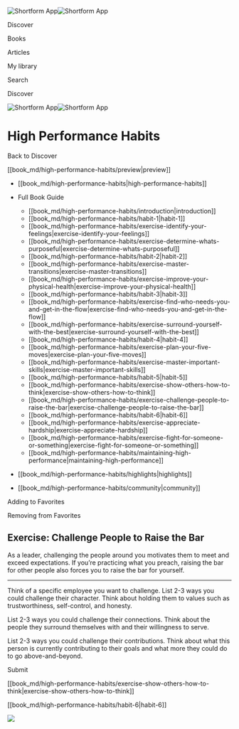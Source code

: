 ![Shortform App](/img/logo.36a2399e.svg)![Shortform App](/img/logo-dark.70c1b072.svg)

Discover

Books

Articles

My library

Search

Discover

![Shortform App](/img/logo.36a2399e.svg)![Shortform App](/img/logo-dark.70c1b072.svg)

# High Performance Habits

Back to Discover

[[book_md/high-performance-habits/preview|preview]]

  * [[book_md/high-performance-habits|high-performance-habits]]
  * Full Book Guide

    * [[book_md/high-performance-habits/introduction|introduction]]
    * [[book_md/high-performance-habits/habit-1|habit-1]]
    * [[book_md/high-performance-habits/exercise-identify-your-feelings|exercise-identify-your-feelings]]
    * [[book_md/high-performance-habits/exercise-determine-whats-purposeful|exercise-determine-whats-purposeful]]
    * [[book_md/high-performance-habits/habit-2|habit-2]]
    * [[book_md/high-performance-habits/exercise-master-transitions|exercise-master-transitions]]
    * [[book_md/high-performance-habits/exercise-improve-your-physical-health|exercise-improve-your-physical-health]]
    * [[book_md/high-performance-habits/habit-3|habit-3]]
    * [[book_md/high-performance-habits/exercise-find-who-needs-you-and-get-in-the-flow|exercise-find-who-needs-you-and-get-in-the-flow]]
    * [[book_md/high-performance-habits/exercise-surround-yourself-with-the-best|exercise-surround-yourself-with-the-best]]
    * [[book_md/high-performance-habits/habit-4|habit-4]]
    * [[book_md/high-performance-habits/exercise-plan-your-five-moves|exercise-plan-your-five-moves]]
    * [[book_md/high-performance-habits/exercise-master-important-skills|exercise-master-important-skills]]
    * [[book_md/high-performance-habits/habit-5|habit-5]]
    * [[book_md/high-performance-habits/exercise-show-others-how-to-think|exercise-show-others-how-to-think]]
    * [[book_md/high-performance-habits/exercise-challenge-people-to-raise-the-bar|exercise-challenge-people-to-raise-the-bar]]
    * [[book_md/high-performance-habits/habit-6|habit-6]]
    * [[book_md/high-performance-habits/exercise-appreciate-hardship|exercise-appreciate-hardship]]
    * [[book_md/high-performance-habits/exercise-fight-for-someone-or-something|exercise-fight-for-someone-or-something]]
    * [[book_md/high-performance-habits/maintaining-high-performance|maintaining-high-performance]]
  * [[book_md/high-performance-habits/highlights|highlights]]
  * [[book_md/high-performance-habits/community|community]]



Adding to Favorites 

Removing from Favorites 

## Exercise: Challenge People to Raise the Bar

As a leader, challenging the people around you motivates them to meet and exceed expectations. If you’re practicing what you preach, raising the bar for other people also forces you to raise the bar for yourself.

* * *

Think of a specific employee you want to challenge. List 2-3 ways you could challenge their character. Think about holding them to values such as trustworthiness, self-control, and honesty.

List 2-3 ways you could challenge their connections. Think about the people they surround themselves with and their willingness to serve.

List 2-3 ways you could challenge their contributions. Think about what this person is currently contributing to their goals and what more they could do to go above-and-beyond.

Submit 

[[book_md/high-performance-habits/exercise-show-others-how-to-think|exercise-show-others-how-to-think]]

[[book_md/high-performance-habits/habit-6|habit-6]]

![](https://bat.bing.com/action/0?ti=56018282&Ver=2&mid=faba2b02-d381-46bf-9e63-c29ec1e0a41e&sid=49fff5b0636c11eeb9c611038afc8668&vid=4a005010636c11ee80c703d4c4a7acd5&vids=0&msclkid=N&pi=0&lg=en-US&sw=800&sh=600&sc=24&nwd=1&tl=Shortform%20%7C%20Book&p=https%3A%2F%2Fwww.shortform.com%2Fapp%2Fbook%2Fhigh-performance-habits%2Fexercise-challenge-people-to-raise-the-bar&r=&lt=424&evt=pageLoad&sv=1&rn=717422)
